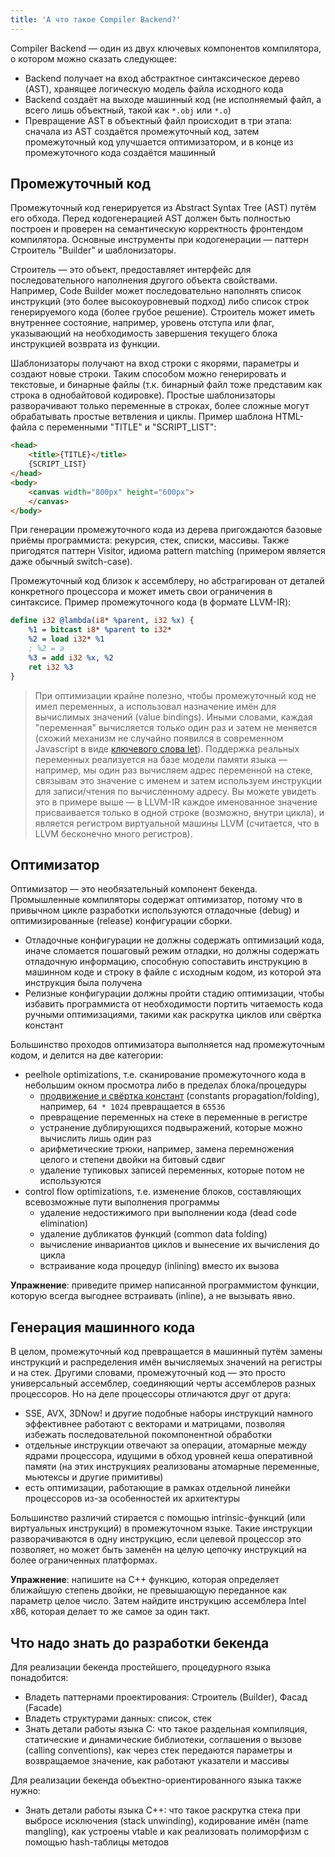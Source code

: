 ```yaml
---
title: 'А что такое Compiler Backend?'
---
```


Compiler Backend &mdash; один из двух ключевых компонентов компилятора, о котором можно сказать следующее:

- Backend получает на вход абстрактное синтаксическое дерево (AST), хранящее логическую модель файла исходного кода
- Backend создаёт на выходе машинный код (не исполняемый файл, а всего лишь объектный, такой как `*.obj` или `*.o`)
- Превращение AST в объектный файл происходит в три этапа: сначала из AST создаётся промежуточный код, затем промежуточный код улучшается оптимизатором, и в конце из промежуточного кода создаётся машинный

## Промежуточный код

Промежуточный код генерируется из Abstract Syntax Tree (AST) путём его обхода. Перед кодогенерацией AST должен быть полностью построен и проверен на семантическую корректность фронтендом компилятора. Основные инструменты при кодогенерации &mdash; паттерн Строитель "Builder" и шаблонизаторы.

Строитель &mdash; это объект, предоставляет интерфейс для последовательного наполнения другого объекта свойствами. Например, Code Builder может последовательно наполнять список инструкций (это более высокоуровневый подход) либо список строк генерируемого кода (более грубое решение). Строитель может иметь внутреннее состояние, например, уровень отступа или флаг, указывающий на необходимость завершения текущего блока инструкцией возврата из функции.

Шаблонизаторы получают на вход строки с якорями, параметры и создают новые строки. Таким способом можно генерировать и текстовые, и бинарные файлы (т.к. бинарный файл тоже представим как строка в однобайтовой кодировке). Простые шаблонизаторы разворачивают только переменные в строках, более сложные могут обрабатывать простые ветвления и циклы. Пример шаблона HTML-файла с переменными "TITLE" и "SCRIPT_LIST":

```html
<head>
    <title>{TITLE}</title>
    {SCRIPT_LIST}
</head>
<body>
    <canvas width="800px" height="600px">
    </canvas>
</body>
```

При генерации промежуточного кода из дерева пригождаются базовые приёмы программиста: рекурсия, стек, списки, массивы. Также пригодятся паттерн Visitor, идиома pattern matching (примером является даже обычный switch-case).

Промежуточный код близок к ассемблеру, но абстрагирован от деталей конкретного процессора и может иметь свои ограничения в синтаксисе. Пример промежуточного кода (в формате LLVM-IR):

```llvm
define i32 @lambda(i8* %parent, i32 %x) {
    %1 = bitcast i8* %parent to i32*
    %2 = load i32* %1
    ; %2 = a
    %3 = add i32 %x, %2
    ret i32 %3
}
```

> При оптимизации крайне полезно, чтобы промежуточный код не имел переменных, а использовал назначение имён для вычислимых значений (value bindings). Иными словами, каждая "переменная" вычисляется только один раз и затем не меняется (схожий механизм не случайно появился в современном Javascript в виде [ключевого слова let](https://learn.javascript.ru/let-const)). Поддержка реальных переменных реализуется на базе модели памяти языка &mdash; например, мы один раз вычисляем адрес переменной на стеке, связывам это значение с именем и затем используем инструкции для записи/чтения по вычисленному адресу. Вы можете увидеть это в примере выше &mdash; в LLVM-IR каждое именованное значение присваивается только в одной строке (возможно, внутри цикла), и является регистром виртуальной машины LLVM (считается, что в LLVM бесконечно много регистров).

## Оптимизатор

Оптимизатор &mdash; это необязательный компонент бекенда. Промышленные компиляторы содержат оптимизатор, потому что в привычном цикле разработки используются отладочные (debug) и оптимизированные (release) конфигурации сборки.

- Отладочные конфигурации не должны содержать оптимизаций кода, иначе сломается пошаговый режим отладки, но должны содержать отладочную информацию, способную сопоставить инструкцию в машинном коде и строку в файле с исходным кодом, из которой эта инструкция была получена
- Релизные конфигурации должны пройти стадию оптимизации, чтобы избавить программиста от необходимости портить читаемость кода ручными оптимизациями, такими как раскрутка циклов или свёртка констант

Большинство проходов оптимизатора выполняется над промежуточным кодом, и делится на две категории:

 - peelhole optimizations, т.е. сканирование промежуточного кода в небольшим окном просмотра либо в пределах блока/процедуры
    - [продвижение и свёртка констант](https://ru.wikipedia.org/wiki/%D0%A1%D0%B2%D1%91%D1%80%D1%82%D0%BA%D0%B0_%D0%BA%D0%BE%D0%BD%D1%81%D1%82%D0%B0%D0%BD%D1%82) (constants propagation/folding), например, `64 * 1024` превращается в `65536`
    - превращение переменных на стеке в переменные в регистре
    - устранение дублирующихся подвыражений, которые можно вычислить лишь один раз
    - арифметические трюки, например, замена перемножения целого и степени двойки на битовый сдвиг
    - удаление тупиковых записей переменных, которые потом не используются
 - control flow optimizations, т.е. изменение блоков, составляющих всевозможные пути выполнения программы
    - удаление недостижимого при выполнении кода (dead code elimination)
    - удаление дубликатов функций (common data folding)
    - вычисление инвариантов циклов и вынесение их вычисления до цикла
    - встраивание кода процедур (inlining) вместо их вызова

**Упражнение**: приведите пример написанной программистом функции, которую всегда выгоднее встраивать (inline), а не вызывать явно.

## Генерация машинного кода

В целом, промежуточный код превращается в машинный путём замены инструкций и распределения имён вычисляемых значений на регистры и на стек. Другими словами, промежуточный код &mdash; это просто универсальный ассемблер, соединяющий черты ассемблеров разных процессоров. Но на деле процессоры отличаются друг от друга:

- SSE, AVX, 3DNow! и другие подобные наборы инструкций намного эффективнее работают с векторами и матрицами, позволяя избежать последовательной покомпонентной обработки
- отдельные инструкции отвечают за операции, атомарные между ядрами процессора, идущими в обход уровней кеша оперативной памяти (на этих инструкциях реализованы атомарные переменные, мьютексы и другие примитивы)
- есть оптимизации, работающие в рамках отдельной линейки процессоров из-за особенностей их архитектуры

Большинство различий стирается с помощью intrinsic-функций (или виртуальных инструкций) в промежуточном языке. Такие инструкции разворачиваются в одну инструкцию, если целевой процессор это позволяет, но может быть заменён на целую цепочку инструкций на более ограниченных платформах.

**Упражнение**: напишите на C++ функцию, которая определяет ближайшую степень двойки, не превышающую переданное как параметр целое число. Затем найдите инструкцию ассемблера Intel x86, которая делает то же самое за один такт.

## Что надо знать до разработки бекенда

Для реализации бекенда простейшего, процедурного языка понадобится:

- Владеть паттернами проектирования: Строитель (Builder), Фасад (Facade)
- Владеть структурами данных: список, стек
- Знать детали работы языка C: что такое раздельная компиляция, статические и динамические библиотеки, соглашения о вызове (calling conventions), как через стек передаются параметры и возвращаемое значение, как работают указатели и массивы

Для реализации бекенда объектно-ориентированного языка также нужно:

- Знать детали работы языка C++: что такое раскрутка стека при выбросе исключения (stack unwinding), кодирование имён (name mangling), как устроены vtable и как реализовать полиморфизм с помощью hash-таблицы методов
